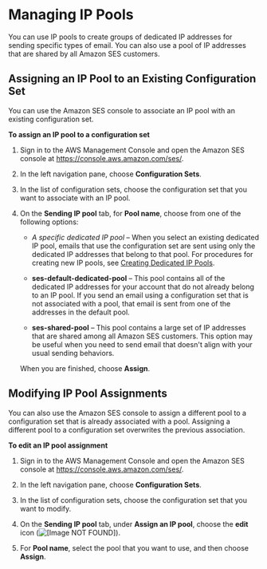 # Managing IP Pools<a name="managing-ip-pools"></a>

You can use IP pools to create groups of dedicated IP addresses for sending specific types of email\. You can also use a pool of IP addresses that are shared by all Amazon SES customers\.

## Assigning an IP Pool to an Existing Configuration Set<a name="assign-ip-pools"></a>

You can use the Amazon SES console to associate an IP pool with an existing configuration set\. 

**To assign an IP pool to a configuration set**

1. Sign in to the AWS Management Console and open the Amazon SES console at [https://console\.aws\.amazon\.com/ses/](https://console.aws.amazon.com/ses/)\.

1. In the left navigation pane, choose **Configuration Sets**\.

1. In the list of configuration sets, choose the configuration set that you want to associate with an IP pool\.

1. On the **Sending IP pool** tab, for **Pool name**, choose from one of the following options:

   + *A specific dedicated IP pool* – When you select an existing dedicated IP pool, emails that use the configuration set are sent using only the dedicated IP addresses that belong to that pool\. For procedures for creating new IP pools, see [Creating Dedicated IP Pools](dedicated-ip-pools.md)\.

   + **ses\-default\-dedicated\-pool** – This pool contains all of the dedicated IP addresses for your account that do not already belong to an IP pool\. If you send an email using a configuration set that is not associated with a pool, that email is sent from one of the addresses in the default pool\.

   + **ses\-shared\-pool** – This pool contains a large set of IP addresses that are shared among all Amazon SES customers\. This option may be useful when you need to send email that doesn't align with your usual sending behaviors\.

   When you are finished, choose **Assign**\.

## Modifying IP Pool Assignments<a name="edit-config-set-ip-pools"></a>

You can also use the Amazon SES console to assign a different pool to a configuration set that is already associated with a pool\. Assigning a different pool to a configuration set overwrites the previous association\.

**To edit an IP pool assignment**

1. Sign in to the AWS Management Console and open the Amazon SES console at [https://console\.aws\.amazon\.com/ses/](https://console.aws.amazon.com/ses/)\.

1. In the left navigation pane, choose **Configuration Sets**\.

1. In the list of configuration sets, choose the configuration set that you want to modify\.

1. On the **Sending IP pool** tab, under **Assign an IP pool**, choose the **edit** icon \(![\[Image NOT FOUND\]](http://docs.aws.amazon.com/ses/latest/DeveloperGuide/images/config_set_edit_icon.png)\)\.

1. For **Pool name**, select the pool that you want to use, and then choose **Assign**\.